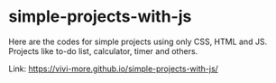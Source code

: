 # simple-projects-with-js
Here are the codes for simple projects using only CSS, HTML and JS. Projects like to-do list, calculator, timer and others.

Link: https://vivi-more.github.io/simple-projects-with-js/
